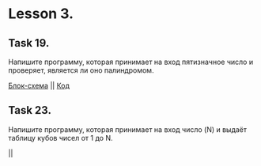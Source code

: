 # Lesson 3.

## Task 19.

Напишите программу, которая принимает на вход пятизначное число 
и проверяет, является ли оно палиндромом.

[Блок-схема](Less3.Task19/Task19.png) || [Код](Less3.Task19/Program.cs)

## Task 23.

Напишите программу, которая принимает на вход число (N) 
и выдаёт таблицу кубов чисел от 1 до N.

[]() || []()

